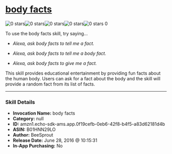 # [body facts](http://alexa.amazon.com/#skills/amzn1.echo-sdk-ams.app.0f19cefb-0eb6-42f8-b4f5-a83d62181d4b)
![0 stars](../../images/ic_star_border_black_18dp_1x.png)![0 stars](../../images/ic_star_border_black_18dp_1x.png)![0 stars](../../images/ic_star_border_black_18dp_1x.png)![0 stars](../../images/ic_star_border_black_18dp_1x.png)![0 stars](../../images/ic_star_border_black_18dp_1x.png) 0

To use the body facts skill, try saying...

* *Alexa, ask body facts to tell me a fact.*

* *Alexa, ask body facts to tell me a body fact.*

* *Alexa, ask body facts to give me a fact.*

This skill provides educational entertainment by providing fun facts about the human body. Users can ask for a fact about the body and the skill will provide a random fact from its list of facts.

***

### Skill Details

* **Invocation Name:** body facts
* **Category:** null
* **ID:** amzn1.echo-sdk-ams.app.0f19cefb-0eb6-42f8-b4f5-a83d62181d4b
* **ASIN:** B01HNN29LO
* **Author:** BeeSprout
* **Release Date:** June 28, 2016 @ 10:15:31
* **In-App Purchasing:** No
